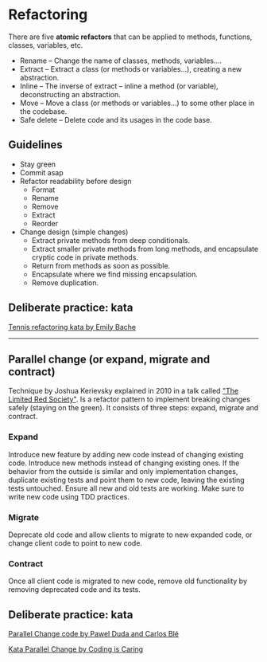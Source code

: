 # Refactoring

There are five **atomic refactors** that can be applied to methods, functions, classes, variables, etc.

* Rename – Change the name of classes, methods, variables….
* Extract – Extract a class (or methods or variables…), creating a new abstraction.
* Inline – The inverse of extract – inline a method (or variable), deconstructing an abstraction.
* Move – Move a class (or methods or variables…) to some other place in the codebase.
* Safe delete – Delete code and its usages in the code base.

## Guidelines

* Stay green
* Commit asap
* Refactor readability before design
    * Format
    * Rename
    * Remove
    * Extract
    * Reorder
* Change design (simple changes)
    * Extract private methods from deep conditionals.
    * Extract smaller private methods from long methods, and encapsulate cryptic code in private methods.
    * Return from methods as soon as possible.
    * Encapsulate where we find missing encapsulation.
    * Remove duplication.

## Deliberate practice: kata
[Tennis refactoring kata by Emily Bache](https://github.com/emilybache/Tennis-Refactoring-Kata)

---

## Parallel change (or expand, migrate and contract)
Technique by Joshua Kerievsky explained in 2010 in a talk called ["The Limited Red Society"](https://www.youtube.com/watch?v=6u0GknnOLnc).
Is a refactor pattern to implement breaking changes safely (staying on the green). It consists of three steps: expand, migrate and contract.

### Expand
Introduce new feature by adding new code instead of changing existing code. Introduce new methods instead of changing existing ones.
If the behavior from the outside is similar and only implementation changes, duplicate existing tests and point them to new code, leaving the existing tests untouched.
Ensure all new and old tests are working. Make sure to write new code using TDD practices.

### Migrate
Deprecate old code and allow clients to migrate to new expanded code, or change client code to point to new code.

### Contract
Once all client code is migrated to new code, remove old functionality by removing deprecated code and its tests.

## Deliberate practice: kata
[Parallel Change code by Pawel Duda and Carlos Blé](https://github.com/unclejamal/parallel-change)

[Kata Parallel Change by Coding is Caring](https://www.youtube.com/watch?v=qjBcyH21Alk)

